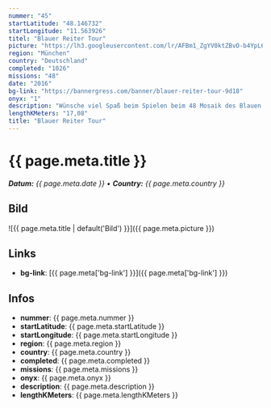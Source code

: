 ```yaml
---
nummer: "45"
startLatitude: "48.146732"
startLongitude: "11.563926"
titel: "Blauer Reiter Tour"
picture: "https://lh3.googleusercontent.com/lr/AFBm1_ZgYV0ktZBvO-b4YpL6KHL8cMD-mC6Pg8VYQ45-1EjJDb9BcP9yh1PlZIZ_OKEuHvt8WXkNct-DbUty385aQRxenqhZx0FhM-zIZORSBGYJi1giJbWxKbxCJcObzhxB8zszKv0DHcWqjTV-fWdyYNxcyokRV-pARSqXlAROSymGuBKLTHb1Z1lA0iMO9LAKo939sfYfGCl4_-VKl-Jq6Va5Jn66XE3YDJumiFc7RbKBOn02uwtB0EP67EC_o3-x1CDYTrPdXzEODYKh00819JINQf5h0TOMh9n3pGblD6mz-GBEzikruQFue3tGG_g8MI9n-JXIogQ60iwteD7sirPBSoZ69ZUn2AuRTl0hKDipHUMJkBdmZ9acJ1mPUerdEOA3pxTddAjZRI-DeRq-4fGp_ijU3XzEiYLVekOfInY1Ido7kFPiaDuHOtMMlj5gZAT2cDd_iSUZ1_JdDKVvhp0XYT_LXooQRe9K1CT05e9LTADg4sI2mAwWad0dCH0CDm80DVPmIaf-l6ZRT9HkDcwENd3xzl9PH10wICLnKrv0fDIpbn-3oPyf4h3QkyA-0KuECr5soIOAhmpvcpUCTd3nhjgjrGjIH1OIszChyU7ta6zrdNGTDVTvNp8hYjPnMJZBUeiiQwhYjwMomo4v4XtIQNxrmYqHw1HzhfeLRBX17qY1T1s8YSDhYZmtKaZh4yjv-Ka-CpEAwKGGaR2QUhX99-Feg-wxA60z5nn320VYV-8-GFzJvDBUIf3OeC-LOl6X03dHt6yJkRaAmWPFCwAwemveS8rTDpkCKCqibjaDfUUqiQTL4-ByoPxhmIIX7xtLIEvsQGb2M0dUKTXiiT5kEu0VDelQm1AI"
region: "München"
country: "Deutschland"
completed: "1026"
missions: "48"
date: "2016"
bg-link: "https://bannergress.com/banner/blauer-reiter-tour-9d18"
onyx: "1"
description: "Wünsche viel Spaß beim Spielen beim 48 Mosaik des Blauen Reiters. \n\nErschaffen hat den Blauen Reiter Franz Marc (1880 – 1916), wo man das Original im Lenbachhaus anschauen kann."
lengthKMeters: "17,08"
title: "Blauer Reiter Tour"
---
```


# {{ page.meta.title }}
_**Datum:** {{ page.meta.date }} • **Country:** {{ page.meta.country }}_

## Bild
![{{ page.meta.title | default('Bild') }}]({{ page.meta.picture }})

## Links
- **bg-link**: [{{ page.meta['bg-link'] }}]({{ page.meta['bg-link'] }})

## Infos
- **nummer**: {{ page.meta.nummer }}
- **startLatitude**: {{ page.meta.startLatitude }}
- **startLongitude**: {{ page.meta.startLongitude }}
- **region**: {{ page.meta.region }}
- **country**: {{ page.meta.country }}
- **completed**: {{ page.meta.completed }}
- **missions**: {{ page.meta.missions }}
- **onyx**: {{ page.meta.onyx }}
- **description**: {{ page.meta.description }}
- **lengthKMeters**: {{ page.meta.lengthKMeters }}

